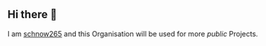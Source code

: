 ## Hi there 👋

I am [schnow265](https://github.com/schnow265DotDev) and this Organisation will be used for more *public* Projects.
